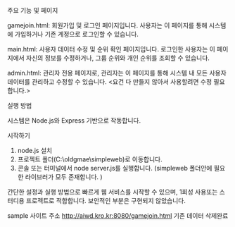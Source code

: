 주요 기능 및 페이지

gamejoin.html:
회원가입 및 로그인 페이지입니다. 사용자는 이 페이지를 통해 시스템에 가입하거나 기존 계정으로 로그인할 수 있습니다.

main.html:
사용자 데이터 수정 및 순위 확인 페이지입니다. 로그인한 사용자는 이 페이지에서 자신의 정보를 수정하거나, 그룹 순위와 개인 순위를 조회할 수 있습니다.

admin.html:
관리자 전용 페이지로, 관리자는 이 페이지를 통해 시스템 내 모든 사용자 데이터를 관리하고 수정할 수 있습니다.
<요건 다 만들지 않아서 사용할려면 수정 필요합니다.> 

실행 방법

시스템은 Node.js와 Express 기반으로 작동합니다. 

시작하기 
1. node.js 설치
2. 프로젝트 폴더(C:\oldgmae\simpleweb)로 이동합니다.
3. 콘솔 또는 터미널에서 node server.js를 실행합니다. (simpleweb 폴더안에 필요한 라이브러가 모두 존재합니다. ) 

간단한 설정과 실행 방법으로 빠르게 웹 서비스를 시작할 수 있으며, 1회성 사용또는 스터디용 프로젝트로 적합합니다. 
보안적인 부분은 구현되지 않았습니다. 

sample 사이트 주소 http://aiwd.kro.kr:8080/gamejoin.html 기존 데이터 삭제완료
 

